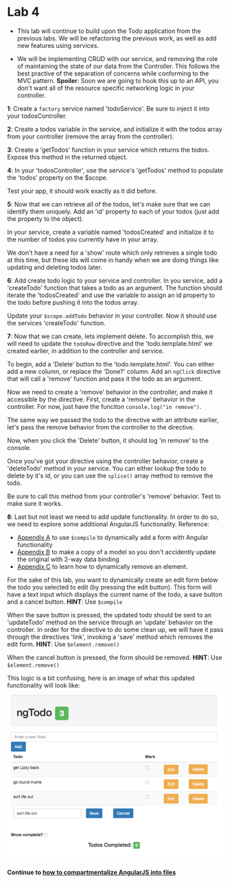 # Lab 4
* This lab will continue to build upon the Todo application from the previous labs. We will be refactoring the previous work, as well as add new features using services.
  
* We will be implementing CRUD with our service, and removing the role of maintaining the state of our data from the Controller. This follows the best practive of the separation of concerns while conforming to the MVC pattern. **Spoiler**: Soon we are going to hook this up to an API, you don't want all of the resource specific networking logic in your controller.
  
**1**: Create a `factory` service named 'todoService'. Be sure to inject it into your todosController.  
  
**2**: Create a todos variable in the service, and initialize it with the todos array from your controller (remove the array from the controller).  
  
**3**: Create a 'getTodos' function in your service which returns the todos. Expose this method in the returned object.  
  
**4**: In your 'todosController', use the service's 'getTodos' method to populate the 'todos' property on the $scope.  
  
Test your app, it should work exactly as it did before.  
  
**5**: Now that we can retrieve all of the todos, let's make sure that we can identify them uniquely. Add an 'id' property to each of your todos (just add the property to the object).  
  
In your service, create a variable named 'todosCreated' and initialize it to the number of todos you currently have in your array.  
  
We don't have a need for a 'show' route which only retrieves a single todo at this time, but these ids will come in handy when we are doing things like updating and deleting todos later.  
  
**6**: Add create todo logic to your service and controller. In you service, add a 'createTodo' function that takes a todo as an argument. The function should iterate the 'todosCreated' and use the variable to assign an id property to the todo before pushing it into the todos array.  
  
Update your `$scope.addTodo` behavior in your controller. Now it should use the services 'createTodo' function.  
  
**7**: Now that we can create, lets implement delete. To accomplish this, we will need to update the `todoRow` directive and the 'todo.template.html' we created earlier, in addition to the controller and service.  
  
To begin, add a 'Delete' button to the 'todo.template.html'. You can either add a new column, or replace the 'Done?' column. Add an `ngClick` directive that will call a 'remove' function and pass it the todo as an argument.  
  
Now we need to create a 'remove' behavior in the controller, and make it accessible by the directive. First, create a 'remove' behavior in the controller. For now, just have the funciton `console.log("in remove")`.  
  
The same way we passed the todo to the directive with an attribute earlier, let's pass the remove behavior from the controller to the directive.  
  
Now, when you click the 'Delete' button, it should log 'in remove' to the console.  
  
Once you've got your directive using the controller behavior, create a 'deleteTodo' method in your service. You can either lookup the todo to delete by it's id, or you can use the `splice()` array method to remove the todo.  
  
Be sure to call this method from your controller's 'remove' behavior. Test to make sure it works.  
  
**8**: Last but not least we need to add update functionality. In order to do so, we need to explore some additional AngularJS functionality. Reference:
  * [Appendix A](Appendix_A.md) to use `$compile` to dynamically add a form with Angular functionality
  * [Appendix B](Appendix_B.md) to make a copy of a model so you don't accidently update the original with 2-way data binding
  * [Appendix C](Appendix_C.md) to learn how to dynamically remove an element.
  
For the sake of this lab, you want to dynamically create an edit form below the todo you selected to edit (by pressing the edit button). This form will have a text input which displays the current name of the todo, a save button and a cancel button. **HINT**: Use `$compile`  
  
When the save button is pressed, the updated todo should be sent to an 'updateTodo' method on the service through an 'update' behavior on the controller. In order for the directive to do some clean up, we will have it pass through the directives 'link', invoking a 'save' method which removes the edit form. **HINT**: Use `$element.remove()`  
  
When the cancel button is pressed, the form should be removed. **HINT**: Use `$element.remove()`  
  
This logic is a bit confusing, here is an image of what this updated functionality will look like:  

![edit example](../imgs/lab4_edit_ex.png)  
  
#### Continue to [how to compartmentalize AngularJS into files](_21_refactor.md)

